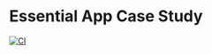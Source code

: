 # Essential App Case Study

[![CI](https://github.com/mauroworobiej/essential-feed/actions/workflows/CI.yml/badge.svg)](https://github.com/mauroworobiej/essential-feed/actions/workflows/CI.yml)
